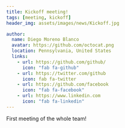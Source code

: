 ```yaml
---
title: Kickoff meeting!
tags: [meeting, kickoff]
header_img: assets/images/news/Kickoff.jpg

author:
  name: Diego Moreno Blanco
  avatar: https://github.com/octocat.png
  location: Pennsylvania, United States
  links:                
    - url: https://github.com/github/
      icon: "fab fa-github"
    - url: https://twitter.com/github
      icon: fab fa-twitter
    - url: https://github.com/facebook
      icon: "fab fa-facebook"
    - url: https://www.linkedin.com
      icon: "fab fa-linkedin"
---
```


First meeting of the whole team! 
